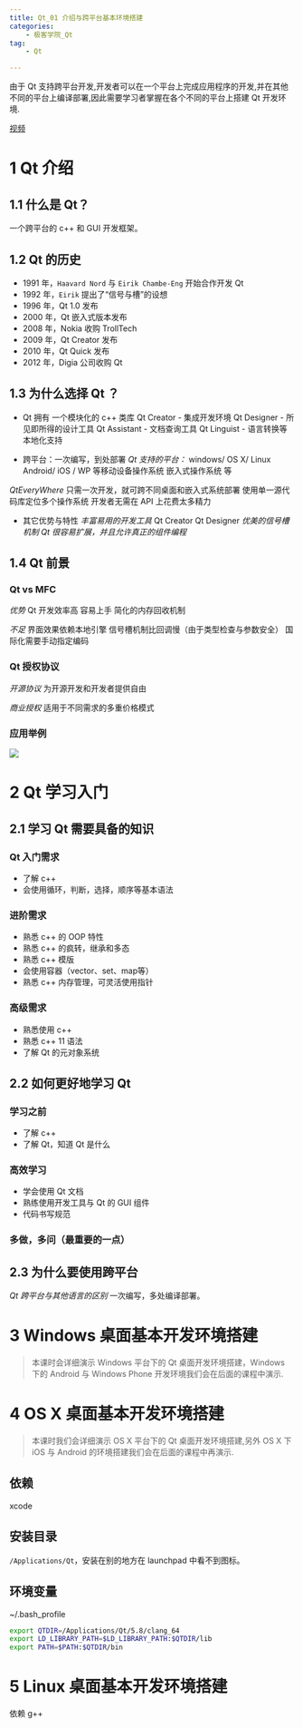 ```yaml
---
title: Qt_01 介绍与跨平台基本环境搭建
categories:
    - 极客学院_Qt
tag:
    - Qt

---
```


由于 Qt 支持跨平台开发,开发者可以在一个平台上完成应用程序的开发,并在其他不同的平台上编译部署,因此需要学习者掌握在各个不同的平台上搭建 Qt 开发环境.  

[视频](http://www.jikexueyuan.com/course/812.html)

# 1 Qt 介绍 

## 1.1 什么是 Qt？
一个跨平台的 c++ 和 GUI 开发框架。

## 1.2 Qt 的历史
+  1991 年，`Haavard Nord` 与 `Eirik Chambe-Eng` 开始合作开发 Qt
+  1992 年，`Eirik` 提出了“信号与槽”的设想
+  1996 年，Qt 1.0 发布
+  2000 年，Qt 嵌入式版本发布
+  2008 年，Nokia 收购 TrollTech
+  2009 年，Qt Creator 发布
+  2010 年，Qt Quick 发布
+  2012 年，Digia 公司收购 Qt

## 1.3 为什么选择 Qt ？
+ Qt 拥有
一个模块化的 c++ 类库
Qt Creator - 集成开发环境
Qt Designer - 所见即所得的设计工具
Qt Assistant - 文档查询工具
Qt Linguist - 语言转换等本地化支持

+ 跨平台：一次编写，到处部署
*Qt 支持的平台：*
windows/ OS X/ Linux
Android/ iOS / WP 等移动设备操作系统
嵌入式操作系统 等

*QtEveryWhere*
只需一次开发，就可跨不同桌面和嵌入式系统部署
使用单一源代码库定位多个操作系统
开发者无需在 API 上花费太多精力

+ 其它优势与特性
*丰富易用的开发工具*
Qt Creator
Qt Designer
*优美的信号槽机制*
*Qt 很容易扩展，并且允许真正的组件编程*

## 1.4 Qt 前景

### Qt vs MFC
*优势*
Qt 开发效率高
容易上手
简化的内存回收机制

*不足*
界面效果依赖本地引擎
信号槽机制比回调慢（由于类型检查与参数安全）
国际化需要手动指定编码

### Qt 授权协议
*开源协议*
为开源开发和开发者提供自由

*商业授权*
适用于不同需求的多重价格模式

### 应用举例
![](http://o6ul1xz4z.bkt.clouddn.com/32C01147-B9AC-478E-AA18-C2C8F09CC213.png)


# 2 Qt 学习入门
## 2.1 学习 Qt 需要具备的知识
### Qt 入门需求

+ 了解 c++
+ 会使用循环，判断，选择，顺序等基本语法

### 进阶需求

+ 熟悉 c++ 的 OOP 特性
+ 熟悉 c++ 的疯转，继承和多态
+ 熟悉 c++ 模版
+ 会使用容器（vector、set、map等）
+ 熟悉 c++ 内存管理，可灵活使用指针

### 高级需求

+ 熟悉使用 c++
+ 熟悉 c++ 11 语法
+ 了解 Qt 的元对象系统

## 2.2 如何更好地学习 Qt

### 学习之前

+ 了解 c++
+ 了解 Qt，知道 Qt 是什么

### 高效学习

+ 学会使用 Qt 文档
+ 熟练使用开发工具与 Qt 的 GUI 组件
+ 代码书写规范

### 多做，多问（最重要的一点）

## 2.3 为什么要使用跨平台
*Qt 跨平台与其他语言的区别*
一次编写，多处编译部署。

# 3 Windows 桌面基本开发环境搭建
> 本课时会详细演示 Windows 平台下的 Qt 桌面开发环境搭建，Windows 下的 Android 与 Windows Phone 开发环境我们会在后面的课程中演示.  

# 4 OS X 桌面基本开发环境搭建
> 本课时我们会详细演示 OS X 平台下的 Qt 桌面开发环境搭建,另外 OS X 下 iOS 与 Android 的环境搭建我们会在后面的课程中再演示.  

## 依赖
 xcode
## 安装目录
`/Applications/Qt`，安装在别的地方在 launchpad 中看不到图标。

## 环境变量
~/.bash_profile

```bash
export QTDIR=/Applications/Qt/5.8/clang_64
export LD_LIBRARY_PATH=$LD_LIBRARY_PATH:$QTDIR/lib
export PATH=$PATH:$QTDIR/bin
```

# 5 Linux 桌面基本开发环境搭建
依赖 g++

